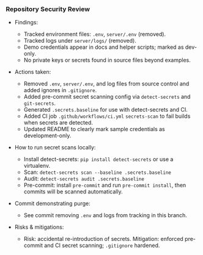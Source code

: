 ### Repository Security Review

- Findings:
  - Tracked environment files: `.env`, `server/.env` (removed).
  - Tracked logs under `server/logs/` (removed).
  - Demo credentials appear in docs and helper scripts; marked as dev-only.
  - No private keys or secrets found in source files beyond examples.

- Actions taken:
  - Removed `.env`, `server/.env`, and log files from source control and added ignores in `.gitignore`.
  - Added pre-commit secret scanning config via `detect-secrets` and `git-secrets`.
  - Generated `.secrets.baseline` for use with detect-secrets and CI.
  - Added CI job `.github/workflows/ci.yml` `secrets-scan` to fail builds when secrets are detected.
  - Updated README to clearly mark sample credentials as development-only.

- How to run secret scans locally:
  - Install detect-secrets: `pip install detect-secrets` or use a virtualenv.
  - Scan: `detect-secrets scan --baseline .secrets.baseline`
  - Audit: `detect-secrets audit .secrets.baseline`
  - Pre-commit: install `pre-commit` and run `pre-commit install`, then commits will be scanned automatically.

- Commit demonstrating purge:
  - See commit removing `.env` and logs from tracking in this branch.

- Risks & mitigations:
  - Risk: accidental re-introduction of secrets. Mitigation: enforced pre-commit and CI secret scanning; `.gitignore` hardened.